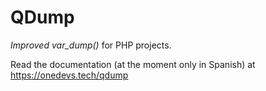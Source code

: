 # QDump

*Improved var_dump()* for PHP projects.

Read the documentation (at the moment only in Spanish) at https://onedevs.tech/qdump
